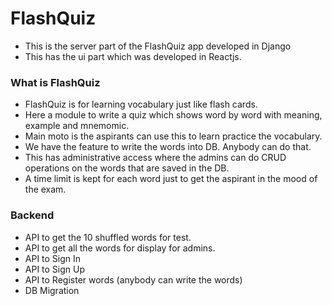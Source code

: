 # FlashQuiz 

- This is the server part of the FlashQuiz app developed in Django
- This has the ui part which was developed in Reactjs.

### What is FlashQuiz
- FlashQuiz is for learning vocabulary just like flash cards.
- Here a module to write a quiz which shows word by word with meaning, example and mnemomic.
- Main moto is the aspirants can use this to learn practice the vocabulary.
- We have the feature to write the words into DB. Anybody can do that.
- This has administrative access where the admins can do CRUD operations on the words that are saved in the DB.
- A time limit is kept for each word just to get the aspirant in the mood of the exam.

### Backend
- API to get the 10 shuffled words for test.
- API to get all the words for display for admins.
- API to Sign In
- API to Sign Up
- API to Register words (anybody can write the words)
- DB Migration

